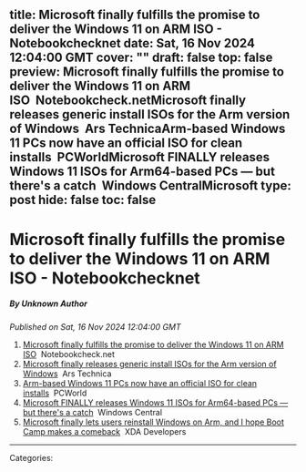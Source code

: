 title: Microsoft finally fulfills the promise to deliver the Windows 11 on ARM ISO - Notebookchecknet
date: Sat, 16 Nov 2024 12:04:00 GMT
cover: ""
draft: false
top: false
preview: Microsoft finally fulfills the promise to deliver the Windows 11 on ARM ISO&nbsp;&nbsp;Notebookcheck.netMicrosoft finally releases generic install ISOs for the Arm version of Windows&nbsp;&nbsp;Ars TechnicaArm-based Windows 11 PCs now have an official ISO for clean installs&nbsp;&nbsp;PCWorldMicrosoft FINALLY releases Windows 11 ISOs for Arm64-based PCs — but there's a catch&nbsp;&nbsp;Windows CentralMicrosoft
type: post
hide: false
toc: false
---

# Microsoft finally fulfills the promise to deliver the Windows 11 on ARM ISO - Notebookchecknet
##### By Unknown Author
_Published on Sat, 16 Nov 2024 12:04:00 GMT_

1.  [Microsoft finally fulfills the promise to deliver the Windows 11 on ARM ISO](https://news.google.com/rss/articles/CBMiuwFBVV95cUxPVmxHLW5XWS0zTzVCVVdjS1Jra3RRdHJZc0JZczR1d1ZPVjN2R1REYS1tXzEzX0JDeXFqT29HNkJXT0c0V2Y1N3JITURQeGR3a1RCQ3FITUhJbFU2dnZvSUU3VENqb3ozX3JVZTROVjlrSXJod1YyYUFGWm9LZDhqMTY5alVsUHZrUE5CbnlVb3cwb3FxeEpNT0hUSkVmZkM2VTA4ZG95UzhERmstbENEcGF4dEpwS0NkcHZr?oc=5)  Notebookcheck.net
2.  [Microsoft finally releases generic install ISOs for the Arm version of Windows](https://news.google.com/rss/articles/CBMiswFBVV95cUxOcmVsMC1pM1NZTU1TbE82VEVBVks4R25mQkJoMFBLR2Z0cnFYRHFydTQ2aHhyRGtudkxlZGhYRWNOdjVzWm55S2J6VktFVzNaNm13NkdURmNHZ1lzM0txZjlUblJ0UWVxbXZfUzlQMWxwQ1BWbjhPTkVSd0hpSTlzcHVZLUtyd3NCMEMzdkt2S3RCdE5BX2NFakE1Q3EtdXdsUzh1MzJoNlZVVjdlaEJIRnFXdw?oc=5)  Ars Technica
3.  [Arm-based Windows 11 PCs now have an official ISO for clean installs](https://news.google.com/rss/articles/CBMiswFBVV95cUxPMHpITFFQSlFjRnpZaVYzYUNQYWRrelNudGlhTWZpWktzbEthNWhkc21XRlNHWmxqTWFSTFZEbUxNQXhjS292UUhndl85aXhzRnlJbFhuNW1peHhtNXFkLVJaVnlySGUwWFhVR3hEaGJiQm1VTXUzMW56YXVyZHA0WThXckRpVFpFU1ZHUHRLT0U2cVh1TEZrMmk1U1RHNkIxT18xWmVSdGY1bWRTamZCU1FwMA?oc=5)  PCWorld
4.  [Microsoft FINALLY releases Windows 11 ISOs for Arm64-based PCs — but there's a catch](https://news.google.com/rss/articles/CBMi0wFBVV95cUxQVlF2d09XQVFLSVAyazBldzIzS0RvcHZJZU0tVXc0ZjlFNU5zZ1NjYVRhS1czZDBMNDh2QzZlWjRqS3FEZVJCQ1NGY1BzdGU0SG5fX3hKdjE0OXk3ZXljRVo2WVZ4M2RxaG5YTUxrVlVrQWtzc3Q4MENkX2NkSVp1bklpcHRqU21Cdzl6WjUxem9jamZydThIaHBLLXk4UzlTeWJHWXlNc3RVMGxhWmIzRnVldGJ1REl4cFBBWm1QaGZjZEk0X3NickIwWm5FVjExYl93?oc=5)  Windows Central
5.  [Microsoft finally lets users reinstall Windows on Arm, and I hope Boot Camp makes a comeback](https://news.google.com/rss/articles/CBMickFVX3lxTE9DaVVkU0l1MUYzcFVtdExFOE5ueVI5d2JQY0pvakFiUWpmYXJhNDhGdDloOWIxNnBXRDFGRnRHb1RGMXRoOXpsLXpCaGJrYVNqZjFqUVktVGExMFdYcDdtdzE0azBaa0ZXZlFDQWRfbjQ5Zw?oc=5)  XDA Developers

---
Categories: 
